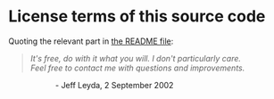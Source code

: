 # License terms of this source code

Quoting the relevant part in [the README file](README.txt):

> *It's free, do with it what you will. I don't particularly care.*<br/>
> *Feel free to contact me with questions and improvements.*

      \- Jeff Leyda, 2 September 2002<br/>
